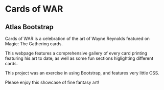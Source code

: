 # Cards of WAR
## Atlas Bootstrap

Cards of WAR is a celebration of the art of Wayne Reynolds featured on Magic: The Gathering cards.

This webpage features a comprehensive gallery of every card printing featuring his art to date, as well as some fun sections higlighting different cards.

This project was an exercise in using Bootstrap, and features very little CSS.

Please enjoy this showcase of fine fantasy art!